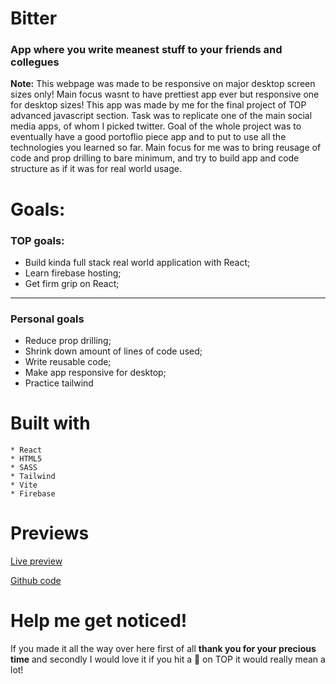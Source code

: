 # Bitter

###  App where you write meanest stuff to your friends and collegues

**Note:** 
This webpage was made to be responsive on major desktop screen sizes only! Main focus wasnt to have prettiest app ever but responsive one for desktop sizes!
This app was made by me for the final project of TOP advanced javascript section. Task was to replicate one of the main social media apps, of whom I picked
twitter. Goal of the whole project was to eventually have a good portoflio piece app and to put to use all the technologies you learned so far. Main focus 
for me was to bring reusage of code and prop drilling to bare minimum, and try to build app and code structure as if it was for real world usage. 

 # Goals:

### TOP goals:

   * Build kinda full stack real world application with React;
   * Learn firebase hosting;
   * Get firm grip on React;
---
### Personal goals

   * Reduce prop drilling;
   * Shrink down amount of lines of code used;
   * Write reusable code;
   * Make app responsive for desktop;
   * Practice tailwind

# Built with

    * React
    * HTML5
    * SASS
    * Tailwind
    * Vite
    * Firebase


# Previews
    


[Live preview](https://clout-b3565.firebaseapp.com/Home)

[Github code](https://github.com/LukaNikcevic77/Bitter)

# Help me get noticed!

If you made it all the way over here first of all **thank you for your precious time** and secondly I would love it if you hit a 🌟 on TOP it would really mean a lot!
